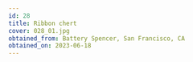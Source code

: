 ```yaml
---
id: 28 
title: Ribbon chert
cover: 028_01.jpg
obtained_from: Battery Spencer, San Francisco, CA
obtained_on: 2023-06-18
---
```

